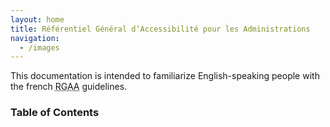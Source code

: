 ```yaml
---
layout: home
title: Référentiel Général d’Accessibilité pour les Administrations
navigation:
  - /images
---
```


<p class="page-teaser">This documentation is intended to familiarize English-speaking people with the french <abbr title="Référentiel Général d'Accessibilité  pour les Administrations" lang="fr">RGAA</abbr> guidelines.</p>

### Table of Contents

